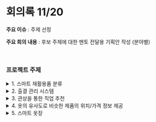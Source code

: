 # 회의록 11/20

**주요 이슈** : 주제 선정

**주요 회의 내용** : 후보 주제에 대한 멘토 전달용 기획안 작성 (분야별)

<br>

### 프로젝트 주제

<details>
<summary>
1.  스마트 재활용품 분류 </summary>
<div markdown="1">

**프로젝트 목적**

-   주제4 색 기반 제품 분류 프로세스 자동화와 스마트 공장 프로젝트 변형
    -   색 기반 제품 분류 자동화 서비스와 국내 스마트 공장 현황과 사회적 인식을 제공하는 서비스를 개발한다.

**프로젝트 수행 방향**

-   **빅데이터**

    -   Python or R을 사용한 쓰레기 이미지 크롤링 수집
    -   구축데이터분석을 통해 현 주제의 문제 근거를 제시 사용되는 데이터

-   **AI**
-   사물 인식
    -   카테고리 분류
    -   쓰레기의 재활용 가능 불가능 판별
    -   기술
        -   CNN
            multinomial classification
    
-   **IoT**

    -   실시간 이미지 정보 추출 및 데이터화
    -   선별된 쓰레기통 자동 개폐
    -   모니터링 APP 제작 (쓰레기통이 다 찼는지, 고장유무 등)
    -   센싱 디바이스 → 서버 간 무선 데이터 전송

-   **클라우드**

    -   클라우드 기반의 클라이언트 서비스 배포환경 구축

    -   기술

        -   EC2 : 가상서버

        -   S3 : 가상저장소

        -   DynamoDB : NoSql 

        -   CloudWatch : 로그모니터링, 알림 등

        -   RESTful API 개발 연동

참고 : https://youtu.be/FYTrhtD182c

</div>
</details>

<details>
<summary>
2.  출결 관리 시스템 </summary>
<div markdown="2">

**프로젝트 목적**

-   주제 8 안면 인식 스마트 도어와 CCTV 관련 정보 제공 프로젝트 변형
    -   안전한 삶을 유지하기 위한스 마트도어의 안면인식 서비스와 관심있는 지역의CCTV에 대한 정보를 제공하는 시스템을 개발한다.

**프로젝트 수행 방향**

-   **빅데이터**

    -   수강생 데이터 수집
    -   데이터분석을 통해 현 주제의 문제 근거를 제시
    -   사용되는 데이터 시각화

-   **AI**

    -   얼굴 인식 구분으로 누구인지 확인
    -   마스크 착용 유무 판단
    -   기술
        -   CNN
        -   openCV face_classifier
        -   cv2.face.LBPHFaceRecognizer_create()

-   **IoT**

    -   실시간 이미지 정보 추출 및 데이터화
    -   출입문 및 차단봉 제어 & 무선 통신
    -   출결 서비스 제공 APP 제작
    -   카카오톡 전송

-   **클라우드**

    -   클라우드 기반의 클라이언트 서비스 배포환경 구축

    -   기술

        -   EC2 : 가상서버

        -   S3 : 가상저장소

        -   DynamoDB : NoSql 

        -   CloudWatch : 로그모니터링, 알림 등

        -   RESTful API 개발 연동

</div>
</details>

<details>
<summary>
3.  관상을 통한 직업 추천 </summary>
<div markdown="3">

**프로젝트 목적**

-   얼굴 인식을 통해 관상을 확인 → 각 분야별 현직자들의 관상들과의 비교 → 어느 분야에 적합한지 / 어느 정도 적합한지 퍼센트를 통해 알려줌 OR 원하는 직업군이 있다면 지금 내 얼굴에서 어떤 점을 보완하고 바꾼다면 좋은 지 알려줌

**프로젝트 수행 방향**

-   **빅데이터**

    -   얼굴인식에 사용될 데이터 수집
    -   직업군에 영향을 끼치는 변수탐색 및 분석

-   **AI**

    -   얼굴 인식
    -   유사도 확인
    -   생김새 별 직군 분류
    -   새로 들어온 사진의 직군 예측
    -   기술
        -   CNN
            multinomial classification
        -   face detection
        -   openCV

-   **IoT**

    -   스마트폰 카메라 정보 추출, 데이터화 & APP UI, UX 제작
    -   스마트폰 -> 서버 데이터 무선 통신
    
-   **클라우드**

    -   클라우드 기반의 클라이언트 서비스 배포환경 구축

    -   기술

        -   EC2 : 가상서버

        -   S3 : 가상저장소

        -   DynamoDB : NoSql 

        -   CloudWatch : 로그모니터링, 알림 등

        -   RESTful API 개발 연동

문제점 : 직업별 인물 데이터셋 확보, IoT 요소

</div>
</details>

<details>
<summary>
4.  옷의 유사도로 비슷한 제품의 위치/가격 정보 제공 </summary>
<div markdown="4">
**프로젝트 목적**

-   관심있는 옷을 고르고 카메라에 인식하면, 다른 브랜드의 옷들 중 유사한 옷을 찾아내서 추천해주고 가게의 위치를 알려줌

**프로젝트 수행 방향**

-   **빅데이터**

    -   대형 쇼핑몰의 물품들을 크롤링 활용
    -   기존 쇼핑 소요시간 외 불편한점 분석

-   **AI**

    -   클러스터링으로 데이터셋의 의상들을 군집화
    -   내가 찍은 옷이 어떤 것과 비슷한지 유사도 판별
    -   기술
        -   비지도학습
        -   clustering
            mean shift, GMM등

-   **IoT**

    -   LED를 통한 길안내 정보 제공(고령 대상)
    -   스마트폰 카메라 정보 추출, 데이터화 & APP UI, UX 제작
    -   스마트폰 → 서버 데이터 무선 통신
    
-   **클라우드**

    -   클라우드 기반의 클라이언트 서비스 배포환경 구축

    -   기술

        -   EC2 : 가상서버

        -   S3 : 가상저장소

        -   DynamoDB : NoSql 

        -   CloudWatch : 로그모니터링, 알림 등

        -   RESTful API 개발 연동

문제점

-   IoT 요소
-   쇼핑시간단축 등 여러가지 좋을 수도 있지만, 기업입장에선 쇼핑시간단축이 좋지 않을 수 있다는 점을 생각하면, [소비자>사측, 소비자<사측] 어떤 부분으로 다가가야 하는지 고민



</div>
</details>

<details>
<summary>
5.  스마트 옷장 </summary>
<div markdown="5">

**프로젝트 목적**

-   옷장 내부의 옷 정보 저장하여 코디추천(색기반) (IOT)
-   다양한 사이트의 코디를 수집하여 적절한 색 배합 학습하기
-   당시 계절과 온도에 맞춰진 코디 추천
-   증강현실을 통해 옷장의 옷 걸쳐보기

**프로젝트 수행 방향**

-   **빅데이터**
-   의상 색 조합에 대한 고민 必
    
-   **AI**

    -   내가 입을 옷의 패션이 좋은지 나쁜지 판별
    -   고른 옷과 어울릴 옷 색기반 분류
    -   사물 인식
    -   의상의 어울림 정도 예측
    -   색기반 옷 분류
    -   기술
        -   CNN
        -   binary classification (내 패션 좋은지 안좋은지)
        -   색기반 분류

-   **IoT**

    -   옷장 내부 실시간 이미지 정보 추출 및 데이터화
    -   옷장 자동 제어
    -   증강현실을 제공하기 위한 실시간 카메라 이미지 정보 추출 및 데이터화
    -   LCD를 통한 코디 정보 제공
    -   fan, 온습도, 가습기 제어

-   **클라우드**

    -   클라우드 기반의 클라이언트 서비스 배포환경 구축

    -   기술

        -   EC2 : 가상서버

        -   S3 : 가상저장소

        -   DynamoDB : NoSql 

        -   CloudWatch : 로그모니터링, 알림 등

        -   RESTful API 개발 연동

문제점 : 난이도, 데이터셋 라벨링

</div>
</details>
